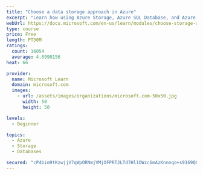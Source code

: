 ```yaml
---
title: "Choose a data storage approach in Azure"
excerpt: "Learn how using Azure Storage, Azure SQL Database, and Azure Cosmos DB - or a combination of them - for your business scenario is the best way to get the most performant solution."
webUrl: https://docs.microsoft.com/en-us/learn/modules/choose-storage-approach-in-azure/
type: course
price: Free
length: PT30M
ratings:
  count: 16054
  average: 4.6990156
heat: 66

provider:
  name: Microsoft Learn
  domain: microsoft.com
  images:
    - url: /assets/images/organizations/microsoft.com-50x50.jpg
      width: 50
      height: 50

levels:
  - Beginner

topics:
  - Azure
  - Storage
  - Databases

secured: "cP4bim9tKzwjjV7qWpORNmjVMjOFPRTJLTd7Hl1OWzc6mAzKnnnqo+s9169QCUtGj4rxw0HXbaUQiq1TuEei37jbzJn/1BtfxfuO7/VAUv4kApEHs14WW92uahgAhdOyetyoVFZVm7co0rTvVVIbwVyDh/5XgoLrBrGJeMKpvytJOwgLJHUPT1RI4G8ugqPzcHITpf3rDkdDWR8bwTfZztJiIj20WtaQLcQwvU4Q7lyddB+8CooIe0hjJ2C/m4OdMEUubtIWq4fnd8Qg3O6FmE/W8J73JQYnkxJbQbMU1URd+IDFKhP8pGgqMdfKoQIY8vonl2KT8vFz2zxjR6iEc7fDcWVclHtc8fWwW7yDOi4NAFry7z0rTLj9wlHLJN7yyuw1ALIYXtfuRGJEg/kIPSLuhoXE8GvZ9MI4iBuDGnilTJtQNVxkk4FjdNgFOuZh;FhRpvwV6J+8sjWVmw0nOaQ=="
---
```


